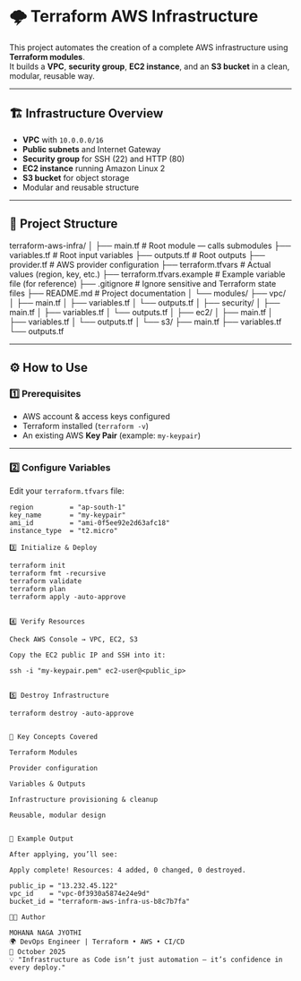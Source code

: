 # 🌩️ Terraform AWS Infrastructure

This project automates the creation of a complete AWS infrastructure using **Terraform modules**.  
It builds a **VPC**, **security group**, **EC2 instance**, and an **S3 bucket** in a clean, modular, reusable way.

---

## 🏗️ Infrastructure Overview

- **VPC** with `10.0.0.0/16`
- **Public subnets** and Internet Gateway
- **Security group** for SSH (22) and HTTP (80)
- **EC2 instance** running Amazon Linux 2
- **S3 bucket** for object storage
- Modular and reusable structure

---

## 📂 Project Structure

terraform-aws-infra/
│
├── main.tf # Root module — calls submodules
├── variables.tf # Root input variables
├── outputs.tf # Root outputs
├── provider.tf # AWS provider configuration
├── terraform.tfvars # Actual values (region, key, etc.)
├── terraform.tfvars.example # Example variable file (for reference)
├── .gitignore # Ignore sensitive and Terraform state files
├── README.md # Project documentation
│
└── modules/
├── vpc/
│ ├── main.tf
│ ├── variables.tf
│ └── outputs.tf
│
├── security/
│ ├── main.tf
│ ├── variables.tf
│ └── outputs.tf
│
├── ec2/
│ ├── main.tf
│ ├── variables.tf
│ └── outputs.tf
│
└── s3/
├── main.tf
├── variables.tf
└── outputs.tf


---

## ⚙️ How to Use

### 1️⃣ Prerequisites
- AWS account & access keys configured  
- Terraform installed (`terraform -v`)  
- An existing AWS **Key Pair** (example: `my-keypair`)

---

### 2️⃣ Configure Variables

Edit your `terraform.tfvars` file:

```hcl
region         = "ap-south-1"
key_name       = "my-keypair"
ami_id         = "ami-0f5ee92e2d63afc18"
instance_type  = "t2.micro"

3️⃣ Initialize & Deploy

terraform init
terraform fmt -recursive
terraform validate
terraform plan
terraform apply -auto-approve


4️⃣ Verify Resources

Check AWS Console → VPC, EC2, S3

Copy the EC2 public IP and SSH into it:

ssh -i "my-keypair.pem" ec2-user@<public_ip>


5️⃣ Destroy Infrastructure

terraform destroy -auto-approve


🧠 Key Concepts Covered

Terraform Modules

Provider configuration

Variables & Outputs

Infrastructure provisioning & cleanup

Reusable, modular design


🧩 Example Output

After applying, you’ll see:

Apply complete! Resources: 4 added, 0 changed, 0 destroyed.

public_ip = "13.232.45.122"
vpc_id    = "vpc-0f3930a5874e24e9d"
bucket_id = "terraform-aws-infra-us-b8c7b7fa"

👩‍💻 Author

MOHANA NAGA JYOTHI
🌍 DevOps Engineer | Terraform • AWS • CI/CD
📅 October 2025
💡 "Infrastructure as Code isn’t just automation — it’s confidence in every deploy."